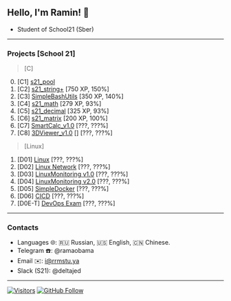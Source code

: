 ## Hello, I'm Ramin! 👋
- Student of School21 (Sber)
---
### Projects [School 21]
> [C]
0. [C1] [s21_pool](#)
1. [C2] [s21_string+](https://github.com/RamaObama/s21_string_plus) [750 XP, 150%]
2. [C3] [SimpleBashUtils](https://github.com/RamaObama/s21_cat_grep) [350 XP, 140%]
3. [C4] [s21_math](https://github.com/RamaObama/s21_math) [279 XP, 93%]
4. [C5] [s21_decimal](https://github.com/RamaObama/s21_decimal) [325 XP, 93%]
5. [C6] [s21_matrix](https://github.com/RamaObama/s21_matrix) [200 XP, 100%]
6. [C7] [SmartCalc_v1.0](https://github.com/RamaObama/s21_SmartCalc_v1.0) [???, ???%]
7. [C8] [3DViewer_v1.0]() [] [???, ???%]
> [Linux]
1. [D01] [Linux](https://github.com/RamaObama/s21_devops/tree/develop/linux) [???, ???%]
2. [D02] [Linux Network]() [???, ???%]
3. [D03] [LinuxMonitoring v1.0]() [???, ???%]
4. [D04] [LinuxMonitoring v2.0]() [???, ???%]
5. [D05] [SimpleDocker]() [???, ???%]
6. [D06] [CICD]() [???, ???%]
7. [D0E-T] [DevOps Exam]() [???, ???%]
---
### Contacts
- Languages 🌐: 🇷🇺 Russian, 🇺🇸 English, 🇨🇳 Chinese.
- Telegram ☎️: @ramaobama
- Email ✉️: i@rrmstu.ya
- Slack (S21): @deltajed
---
[![Visitors](https://shields-io-visitor-counter.herokuapp.com/badge?page=RamaObama.RamaObama&label=visitors&logo=Codeforces&style=for-the-badge&labelColor=black&color=forestgreen)](https://github.com/RamaObama)
[![GitHub Follow](https://img.shields.io/github/followers/RamaObama?label=followers&logo=github&style=for-the-badge&labelColor=black)](https://github.com/RamaObama)
